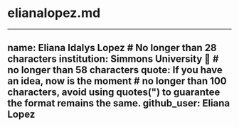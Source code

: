 # elianalopez.md

---
name: Eliana Idalys Lopez # No longer than 28 characters
institution: Simmons University 🚩 # no longer than 58 characters
quote: If you have an idea, now is the moment # no longer than 100 characters, avoid using quotes(") to guarantee the format remains the same.
github_user: Eliana Lopez
---

